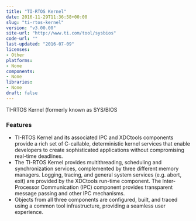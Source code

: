 ```yaml
---
title: "TI-RTOS Kernel"
date: 2016-11-29T11:36:58+00:00
slug: "ti-rtos-kernel"
version: "v3.00.00"
site-url: "http://www.ti.com/tool/sysbios"
code-url: ""
last-updated: "2016-07-09"
licenses: 
- Other
platforms:
- None
components:
- None
libraries:
- None
draft: false
---
```

TI-RTOS Kernel (formerly known as SYS/BIOS

<!--more-->

### Features
- TI-RTOS Kernel and its associated IPC and XDCtools components provide a rich set of C-callable, deterministic kernel services that enable developers to create sophisticated applications without compromising real-time deadlines.
- The TI-RTOS Kernel provides multithreading, scheduling and synchronization services, complemented by three different memory managers. Logging, tracing, and general system services (e.g. abort, exit) are provided by the XDCtools run-time component. The Inter-Processor Communication (IPC) component provides transparent message passing and other IPC mechanisms.
- Objects from all three components are configured, built, and traced using a common tool infrastructure, providing a seamless user experience.


